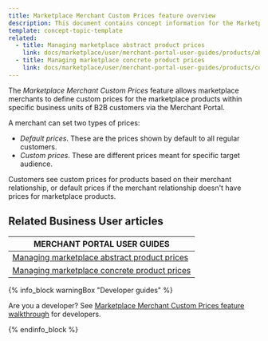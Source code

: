 ```yaml
---
title: Marketplace Merchant Custom Prices feature overview
description: This document contains concept information for the Marketplace Merchant Custom Prices feature.
template: concept-topic-template
related:
  - title: Managing marketplace abstract product prices
    link: docs/marketplace/user/merchant-portal-user-guides/products/abstract-products/managing-marketplace-abstract-product-prices.html
  - title: Managing marketplace concrete product prices
    link: docs/marketplace/user/merchant-portal-user-guides/products/concrete-products/managing-marketplace-concrete-product-prices.html
---
```


The *Marketplace Merchant Custom Prices* feature allows marketplace merchants to define custom prices for the marketplace products within specific business units of B2B customers via the Merchant Portal.

A merchant can set two types of prices:

- *Default prices*. These are the prices shown by default to all regular customers.
- *Custom prices*. These are different prices meant for specific target audience.

Customers see custom prices for products based on their merchant relationship, or default prices if the merchant relationship doesn't have prices for marketplace products.

## Related Business User articles

| MERCHANT PORTAL USER GUIDES  |
| -------------------- | 
| [Managing marketplace abstract product prices](/docs/marketplace/user/merchant-portal-user-guides/products/abstract-products/managing-marketplace-abstract-product-prices.html) |
| [Managing marketplace concrete product prices](/docs/marketplace/user/merchant-portal-user-guides/products/concrete-products/managing-marketplace-concrete-product-prices.html)


{% info_block warningBox "Developer guides" %}

Are you a developer? See [Marketplace Merchant Custom Prices feature walkthrough](/docs/marketplace/dev/feature-walkthroughs/marketplace-merchant-custom-prices-feature-walkthrough.html) for developers.

{% endinfo_block %}
